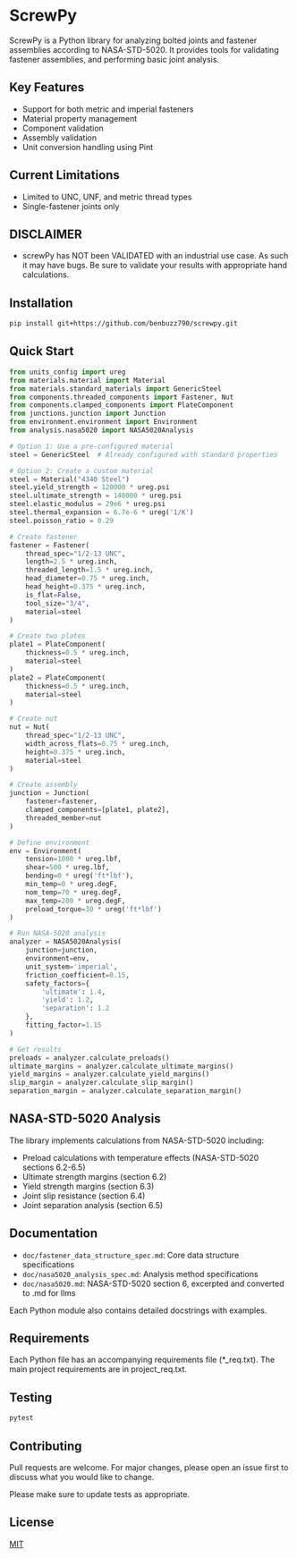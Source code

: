 # ScrewPy

ScrewPy is a Python library for analyzing bolted joints and fastener assemblies according to NASA-STD-5020. It provides tools for validating fastener assemblies, and performing basic joint analysis.

## Key Features

- Support for both metric and imperial fasteners
- Material property management
- Component validation
- Assembly validation
- Unit conversion handling using Pint

## Current Limitations
- Limited to UNC, UNF, and metric thread types
- Single-fastener joints only

## DISCLAIMER
- screwPy has NOT been VALIDATED with an industrial use case. As such it may have bugs. Be sure to validate your results with appropriate hand calculations.

## Installation

```bash
pip install git+https://github.com/benbuzz790/screwpy.git
```

## Quick Start

```python
from units_config import ureg
from materials.material import Material
from materials.standard_materials import GenericSteel
from components.threaded_components import Fastener, Nut
from components.clamped_components import PlateComponent
from junctions.junction import Junction
from environment.environment import Environment
from analysis.nasa5020 import NASA5020Analysis

# Option 1: Use a pre-configured material
steel = GenericSteel  # Already configured with standard properties

# Option 2: Create a custom material
steel = Material("4340 Steel")
steel.yield_strength = 120000 * ureg.psi
steel.ultimate_strength = 140000 * ureg.psi
steel.elastic_modulus = 29e6 * ureg.psi
steel.thermal_expansion = 6.7e-6 * ureg('1/K')
steel.poisson_ratio = 0.29

# Create fastener
fastener = Fastener(
    thread_spec="1/2-13 UNC",
    length=2.5 * ureg.inch,
    threaded_length=1.5 * ureg.inch,
    head_diameter=0.75 * ureg.inch,
    head_height=0.375 * ureg.inch,
    is_flat=False,
    tool_size="3/4",
    material=steel
)

# Create two plates
plate1 = PlateComponent(
    thickness=0.5 * ureg.inch,
    material=steel
)
plate2 = PlateComponent(
    thickness=0.5 * ureg.inch,
    material=steel
)

# Create nut
nut = Nut(
    thread_spec="1/2-13 UNC",
    width_across_flats=0.75 * ureg.inch,
    height=0.375 * ureg.inch,
    material=steel
)

# Create assembly
junction = Junction(
    fastener=fastener,
    clamped_components=[plate1, plate2],
    threaded_member=nut
)

# Define environment
env = Environment(
    tension=1000 * ureg.lbf,
    shear=500 * ureg.lbf,
    bending=0 * ureg('ft*lbf'),
    min_temp=0 * ureg.degF,
    nom_temp=70 * ureg.degF,
    max_temp=200 * ureg.degF,
    preload_torque=30 * ureg('ft*lbf')
)

# Run NASA-5020 analysis
analyzer = NASA5020Analysis(
    junction=junction,
    environment=env,
    unit_system='imperial',
    friction_coefficient=0.15,
    safety_factors={
        'ultimate': 1.4,
        'yield': 1.2,
        'separation': 1.2
    },
    fitting_factor=1.15
)

# Get results
preloads = analyzer.calculate_preloads()
ultimate_margins = analyzer.calculate_ultimate_margins()
yield_margins = analyzer.calculate_yield_margins()
slip_margin = analyzer.calculate_slip_margin()
separation_margin = analyzer.calculate_separation_margin()
```

## NASA-STD-5020 Analysis

The library implements calculations from NASA-STD-5020 including:

- Preload calculations with temperature effects (NASA-STD-5020 sections 6.2-6.5)
- Ultimate strength margins (section 6.2)
- Yield strength margins (section 6.3)
- Joint slip resistance (section 6.4)
- Joint separation analysis (section 6.5)

## Documentation

- `doc/fastener_data_structure_spec.md`: Core data structure specifications
- `doc/nasa5020_analysis_spec.md`: Analysis method specifications
- `doc/nasa5020.md`: NASA-STD-5020 section 6, excerpted and converted to .md for llms

Each Python module also contains detailed docstrings with examples.

## Requirements

Each Python file has an accompanying requirements file (*_req.txt). The main project requirements are in project_req.txt.

## Testing

```bash
pytest
```

## Contributing

Pull requests are welcome. For major changes, please open an issue first to discuss what you would like to change.

Please make sure to update tests as appropriate.

## License

[MIT](LICENSE)
